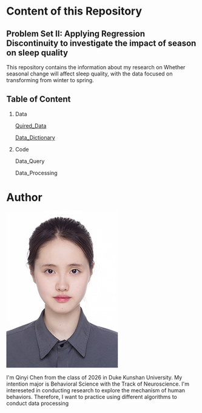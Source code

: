 # Content of this Repository
## Problem Set II: Applying Regression Discontinuity to investigate the impact of season on sleep quality

This repository contains the information about my research on Whether seasonal change will affect sleep quality, with the data focused on transforming from winter to spring. 

## Table of Content
1. Data

   [Quired_Data](https://github.com/Rising-Stars-by-Sunshine/STATS201-Qinyi-Chen-PS2/tree/main/Data/Processed-Data/Sleep_data.xlsx)
   
   [Data_Dictionary](https://github.com/Rising-Stars-by-Sunshine/STATS201-Qinyi-Chen-PS2/tree/main/Data)
   
2. Code
   
   Data_Query

   Data_Processing
   

# Author
![Headshot](https://github.com/Rising-Stars-by-Sunshine/STATS201-Qinyi-Chen-PS2/blob/main/Qinyi_Chen.jpg)

I'm Qinyi Chen from the class of 2026 in Duke Kunshan University. My intention major is Behavioral Science with the Track of Neuroscience. I'm intereseted in conducting research to explore the mechanism of human behaviors. Therefore, I want to practice using different algorithms to conduct data processing 

